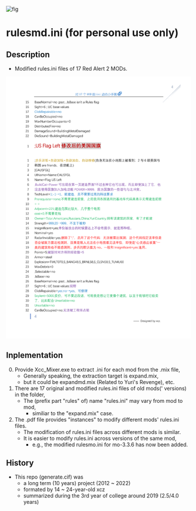 ![fig](https://raw.githubusercontent.com/ChenZhu-Xie/rulesmd.ini/master/img/cover.png "The『effect』of modified『rulesmo.ini』in『Mental Omega 3.3.6』")

# rulesmd.ini (for personal use only)

<!-- ## About -->
## Description
* Modified rules.ini files of 17 Red Alert 2 MODs.

![fig](https://raw.githubusercontent.com/ChenZhu-Xie/rulesmd.ini/master/img/cover2.png "The『US flag』Code in『rulesmd.ini』")

## Inplementation
0. Provide Xcc_Mixer.exe to extract .ini for each mod from the .mix file,  
    * Generally speaking, the extraction target is expand.mix,
    * but it could be expandmd.mix (Related to Yuri's Revenge), etc.
1. There are 17 original and modified rules.ini files of old mods(' versions) in the folder,  
    * The (prefix part "rules" of) name "rules.ini" may vary from mod to mod,
        * similiar to the "expand.mix" case.
2. The .pdf file provides "instances" to modify different mods' rules.ini files.
    * The modification of rules.ini files across different mods is similar.
    * It is easier to modify rules.ini across versions of the same mod,
        * e.g., the modified rulesmo.ini for mo-3.3.6 has now been added.

## History
* This repo (generate.cif) was
    * a long term (10 years) project (2012 ~ 2022)
    * formated by 14 ~ 24-year-old xcz
    * summarized during the 3rd year of college around 2019 (2.5/4.0 years)

<!-- ## Software Architecture
Software architecture description

## Installation

1.  xxxx
2.  xxxx
3.  xxxx

## Instructions

1.  xxxx
2.  xxxx
3.  xxxx

## Contribution

1.  Fork the repository
2.  Create Feat_xxx branch
3.  Commit your code
4.  Create Pull Request


## Gitee Feature

1.  You can use Readme\_XXX.md to support different languages, such as Readme\_en.md, Readme\_zh.md
2.  Gitee blog [blog.gitee.com](https://blog.gitee.com)
3.  Explore open source project [https://gitee.com/explore](https://gitee.com/explore)
4.  The most valuable open source project [GVP](https://gitee.com/gvp)
5.  The manual of Gitee [https://gitee.com/help](https://gitee.com/help)
6.  The most popular members  [https://gitee.com/gitee-stars/](https://gitee.com/gitee-stars/) -->
